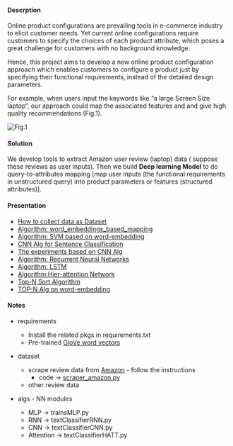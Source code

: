
#### Descrption
Online product configurations are prevailing tools in e-commerce industry to elicit customer needs. Yet current online configurations require customers to specify the choices of each product attribute, which poses a great challenge for customers with no background knowledge.

Hence, this project aims to develop a new online product configuration approach which enables customers to configure a product just by specifying their functional requirements, instead of the detailed design parameters.

For example, when users input the keywords like “a large Screen Size laptop“, our approach could map the associated features and and give high quality recommendations (Fig.1).

![Fig.1](https://github.com/muyun/dev.deeplearning/blob/master/nsrc/icon_demo.png) 

#### Solution
We develop tools to extract Amazon user review (laptop) data ( suppose these reviews as user inputs). Then we build **Deep learning Model** to do query-to-attributes mapping [map user inputs (the functional requirements in unstructured query) into product parameters or features (structured attributes)].

#### Presentation
* [How to collect data as Dataset](https://docs.google.com/presentation/d/1Y7zrC9QLHHcFlQpn3Yb2_paOgU_xB1B4yJwjM6ah98E/edit?usp=sharing)
* [Algorithm: word_embeddings_based_mapping](https://docs.google.com/presentation/d/1XpAfL3T-A0cxyRjVbmZFE2M8jsFQrwycfGX042OSP18/edit?usp=sharing)
* [Algorithm: SVM based on word-embedding](https://drive.google.com/file/d/1GoGhYoFfq1Ha2MoseFj5KcWrzu0IISQ2/view?usp=sharing)
* [CNN Alg for Sentence Classification](https://drive.google.com/file/d/1JKskq_ufcVFyvbG0yfBc1aRl0PLv39ak/view?usp=sharing)
* [The experiments based on CNN Alg](https://drive.google.com/file/d/1JKskq_ufcVFyvbG0yfBc1aRl0PLv39ak/view?usp=sharing)
* [Algorithm: Recurrent Neural Networks](https://drive.google.com/file/d/1UG5GBp7PH-8pOlXFw_jMKGQQpUtEe2xV/view?usp=sharing)
* [Algorithm: LSTM](https://drive.google.com/file/d/1f-5p59g9NrMlYHkhjagAYe7OO-23P-R-/view?usp=sharing)
* [Algorithm:Hier-attention Network](https://drive.google.com/file/d/1MWM-tzy_I7I-MWqkIF3u9KodEKW3K2Tb/view?usp=sharing)
* [Top-N Sort Algorithm](https://drive.google.com/file/d/1kpzEqbFUUvQ3dsSITs5C8ifK0VfOyAB0/view?usp=sharing)
* [TOP-N Alg on word-embedding](https://docs.google.com/presentation/d/1YUsoW0bynIm33QrzEdIuhxSd99JZK30oNusAMOIt3qc/edit?usp=sharing)


#### Notes 
* requirements 
  - Install the related pkgs in requirements.txt 
  - Pre-trained [GloVe word vectors](https://nlp.stanford.edu/projects/glove/)

* dataset
  - scrape review data from [Amazon](www.amazon.com) -  follow the instructions
    + code -> [scraper_amazon.py](https://github.com/muyun/dev.deeplearning/blob/master/src/scraper_amazon.py) 
  - other review data

* algs - NN modules 
   - MLP -> trainsMLP.py 
   - RNN -> textClassifierRNN.py 
   - CNN -> textClassifierCNN.py 
   - Attention -> textClassifierHATT.py 
         
  
